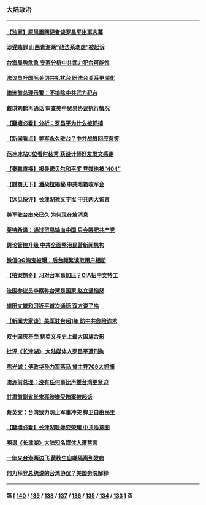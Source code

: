 ### 大陆政治
---
#### [【独家】原凤凰网记者谈罗昌平出事内幕](../../pages/ncid277/n13292624.md) 
#### [涉受贿罪 山西青海两“政法系老虎”被起诉](../../pages/ncid277/n13292591.md) 
#### [台海局势危急 专家分析中共武力犯台可能性](../../pages/ncid277/n13290280.md) 
#### [法议员吁国际关切共机扰台 盼法台关系更深化](../../pages/ncid277/n13292224.md) 
#### [澳洲前总理示警：不排除中共武力犯台](../../pages/ncid277/n13292347.md) 
#### [戴琪刘鹤再通话 审查美中贸易协议执行情况](../../pages/ncid277/n13292045.md) 
#### [【翻墙必看】分析：罗昌平为什么被抓捕](../../pages/ncid277/n13291926.md) 
#### [【新闻看点】美军永久驻台？中共战狼回应惹笑](../../pages/ncid277/n13291643.md) 
#### [范冰冰站C位看时装秀 获设计师好友发文感谢](../../pages/ncid277/n13291507.md) 
#### [【秦鹏直播】报导诺贝尔和平奖 党媒也被“404”](../../pages/ncid277/n13291722.md) 
#### [【财商天下】潘朵拉揭秘 中共暗箱收军企](../../pages/ncid277/n13291302.md) 
#### [【远见快评】长津湖掀文字狱 中共两大谎言](../../pages/ncid277/n13291720.md) 
#### [美军驻台由来已久 为何现在放消息](../../pages/ncid277/n13291689.md) 
#### [莱特希泽：通过贸易输血中国 只会喂肥共产党](../../pages/ncid277/n13291582.md) 
#### [舆论管控升级 中共全面整治民营新闻机构](../../pages/ncid277/n13291610.md) 
#### [微信QQ淘宝被曝：后台频繁读取用户相册](../../pages/ncid277/n13291513.md) 
#### [【拍案惊奇】习对台军事加压？CIA招中文特工](../../pages/ncid277/n13291460.md) 
#### [法国参议员李察称台湾是国家 赵立坚恼怒](../../pages/ncid277/n13291464.md) 
#### [岸田文雄和习近平首次通话 双方说了啥](../../pages/ncid277/n13291173.md) 
#### [【新闻大家谈】美军驻台超1年 防中共危险诈术](../../pages/ncid277/n13290981.md) 
#### [双十国庆将至 蔡英文与史上最大国旗合影](../../pages/ncid277/n13290656.md) 
#### [批评《长津湖》 大陆媒体人罗昌平遭刑拘](../../pages/ncid277/n13290569.md) 
#### [陈光诚：傅政华孙力军落马 曾主导709大抓捕](../../pages/ncid277/n13290075.md) 
#### [澳洲前总理：没有任何事比声援台湾更紧迫](../../pages/ncid277/n13290095.md) 
#### [甘肃前副省长宋亮涉嫌受贿案被起诉](../../pages/ncid277/n13289921.md) 
#### [蔡英文：台湾致力防止军事冲突 捍卫自由民主](../../pages/ncid277/n13289717.md) 
#### [【翻墙必看】长津湖耻辱变荣耀 中共啥意图](../../pages/ncid277/n13289924.md) 
#### [嘲讽《长津湖》大陆知名媒体人遭禁言](../../pages/ncid277/n13289909.md) 
#### [一年来台港两边飞 黄秋生自嘲隔离到发疯](../../pages/ncid277/n13289346.md) 
#### [何为拜登总统说的台湾协议？美国务院解释](../../pages/ncid277/n13289478.md) 

---
#### 第 [ [140](./140.md) / [139](./139.md) / [138](./138.md) / [137](./137.md) / [136](./136.md) / [135](./135.md) / [134](./134.md) / [133](./133.md) ] 页
